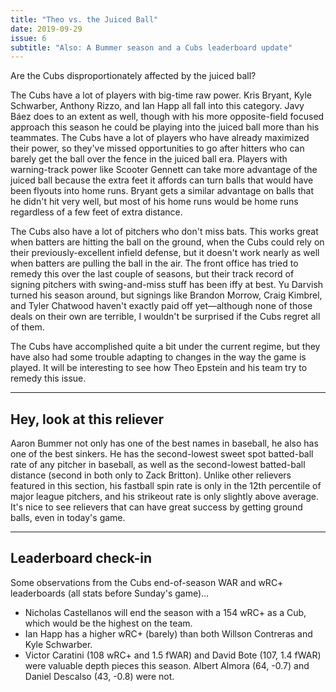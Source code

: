 ```yaml
---
title: "Theo vs. the Juiced Ball"
date: 2019-09-29
issue: 6
subtitle: "Also: A Bummer season and a Cubs leaderboard update"
---
```


Are the Cubs disproportionately affected by the juiced ball?

The Cubs have a lot of players with big-time raw power. Kris Bryant, Kyle Schwarber, Anthony Rizzo, and Ian Happ all fall into this category. Javy Báez does to an extent as well, though with his more opposite-field focused approach this season he could be playing into the juiced ball more than his teammates. The Cubs have a lot of players who have already maximized their power, so they've missed opportunities to go after hitters who can barely get the ball over the fence in the juiced ball era. Players with warning-track power like Scooter Gennett can take more advantage of the juiced ball because the extra feet it affords can turn balls that would have been flyouts into home runs. Bryant gets a similar advantage on balls that he didn't hit very well, but most of his home runs would be home runs regardless of a few feet of extra distance.

The Cubs also have a lot of pitchers who don't miss bats. This works great when batters are hitting the ball on the ground, when the Cubs could rely on their previously-excellent infield defense, but it doesn't work nearly as well when batters are pulling the ball in the air. The front office has tried to remedy this over the last couple of seasons, but their track record of signing pitchers with swing-and-miss stuff has been iffy at best. Yu Darvish turned his season around, but signings like Brandon Morrow, Craig Kimbrel, and Tyler Chatwood haven't exactly paid off yet—although none of those deals on their own are terrible, I wouldn't be surprised if the Cubs regret all of them.

The Cubs have accomplished quite a bit under the current regime, but they have also had some trouble adapting to changes in the way the game is played. It will be interesting to see how Theo Epstein and his team try to remedy this issue.

---

## Hey, look at this reliever

Aaron Bummer not only has one of the best names in baseball, he also has one of the best sinkers. He has the second-lowest sweet spot batted-ball rate of any pitcher in baseball, as well as the second-lowest batted-ball distance (second in both only to Zack Britton). Unlike other relievers featured in this section, his fastball spin rate is only in the 12th percentile of major league pitchers, and his strikeout rate is only slightly above average. It's nice to see relievers that can have great success by getting ground balls, even in today's game.

---

## Leaderboard check-in

Some observations from the Cubs end-of-season WAR and wRC+ leaderboards (all stats before Sunday's game)…

* Nicholas Castellanos will end the season with a 154 wRC+ as a Cub, which would be the highest on the team.
* Ian Happ has a higher wRC+ (barely) than both Willson Contreras and Kyle Schwarber.
* Victor Caratini (108 wRC+ and 1.5 fWAR) and David Bote (107, 1.4 fWAR) were valuable depth pieces this season. Albert Almora (64, -0.7) and Daniel Descalso (43, -0.8) were not.
